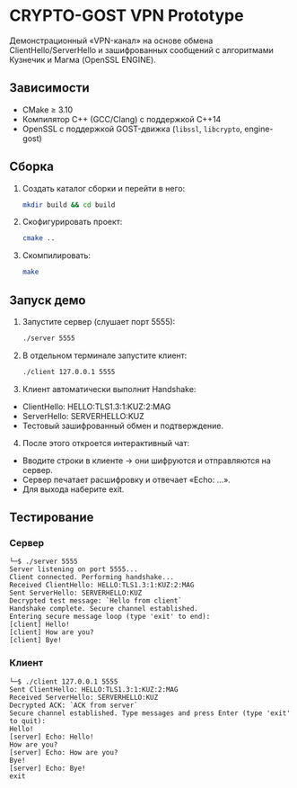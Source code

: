 # CRYPTO-GOST VPN Prototype

Демонстрационный «VPN-канал» на основе обмена ClientHello/ServerHello и зашифрованных сообщений с алгоритмами Кузнечик и Магма (OpenSSL ENGINE).

## Зависимости

- CMake ≥ 3.10  
- Компилятор C++ (GCC/Clang) с поддержкой C++14  
- OpenSSL с поддержкой GOST-движка (`libssl`, `libcrypto`, engine-gost)

## Сборка

1. Создать каталог сборки и перейти в него:
   ```bash
   mkdir build && cd build
   ```

2. Скофигурировать проект:
   ```bash
   cmake ..
   ```

2. Скомпилировать:
   ```bash
   make
   ```

## Запуск демо

1. Запустите сервер (слушает порт 5555):
   ```bash
   ./server 5555
   ```

2. В отдельном терминале запустите клиент:
   ```bash
   ./client 127.0.0.1 5555
   ```
   
3. Клиент автоматически выполнит Handshake:
- ClientHello: HELLO:TLS1.3:1:KUZ:2:MAG
- ServerHello: SERVERHELLO:KUZ
- Тестовый зашифрованный обмен и подтверждение.

4. После этого откроется интерактивный чат:
- Вводите строки в клиенте → они шифруются и отправляются на сервер.
- Сервер печатает расшифровку и отвечает «Echo: …».
- Для выхода наберите exit.

## Тестирование
### Сервер
```
└─$ ./server 5555
Server listening on port 5555...
Client connected. Performing handshake...
Received ClientHello: HELLO:TLS1.3:1:KUZ:2:MAG
Sent ServerHello: SERVERHELLO:KUZ
Decrypted test message: `Hello from client`
Handshake complete. Secure channel established.
Entering secure message loop (type 'exit' to end):
[client] Hello!
[client] How are you?
[client] Bye!
```

### Клиент
```
└─$ ./client 127.0.0.1 5555
Sent ClientHello: HELLO:TLS1.3:1:KUZ:2:MAG
Received ServerHello: SERVERHELLO:KUZ
Decrypted ACK: `ACK from server`
Secure channel established. Type messages and press Enter (type 'exit' to quit):
Hello!
[server] Echo: Hello!
How are you?
[server] Echo: How are you?
Bye!
[server] Echo: Bye!
exit
```
